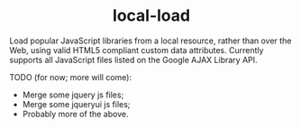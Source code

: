 <h1 align="center">local-load</h1>

Load popular JavaScript libraries from a local resource, rather than over the Web, using valid HTML5 compliant custom data attributes. Currently supports all JavaScript files listed on the Google AJAX Library API.

TODO (for now; more will come):
* Merge some jquery js files;
* Merge some jqueryui js files;
* Probably more of the above.
